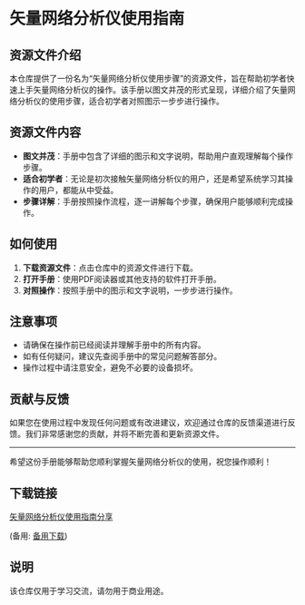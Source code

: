 # 矢量网络分析仪使用指南

## 资源文件介绍

本仓库提供了一份名为“矢量网络分析仪使用步骤”的资源文件，旨在帮助初学者快速上手矢量网络分析仪的操作。该手册以图文并茂的形式呈现，详细介绍了矢量网络分析仪的使用步骤，适合初学者对照图示一步步进行操作。

## 资源文件内容

- **图文并茂**：手册中包含了详细的图示和文字说明，帮助用户直观理解每个操作步骤。
- **适合初学者**：无论是初次接触矢量网络分析仪的用户，还是希望系统学习其操作的用户，都能从中受益。
- **步骤详解**：手册按照操作流程，逐一讲解每个步骤，确保用户能够顺利完成操作。

## 如何使用

1. **下载资源文件**：点击仓库中的资源文件进行下载。
2. **打开手册**：使用PDF阅读器或其他支持的软件打开手册。
3. **对照操作**：按照手册中的图示和文字说明，一步步进行操作。

## 注意事项

- 请确保在操作前已经阅读并理解手册中的所有内容。
- 如有任何疑问，建议先查阅手册中的常见问题解答部分。
- 操作过程中请注意安全，避免不必要的设备损坏。

## 贡献与反馈

如果您在使用过程中发现任何问题或有改进建议，欢迎通过仓库的反馈渠道进行反馈。我们非常感谢您的贡献，并将不断完善和更新资源文件。

---

希望这份手册能够帮助您顺利掌握矢量网络分析仪的使用，祝您操作顺利！

## 下载链接
[矢量网络分析仪使用指南分享](https://pan.quark.cn/s/d60c0a920546) 

(备用: [备用下载](https://pan.baidu.com/s/1v8EpLH-N4FcuRpsCz2hiNA?pwd=1234))

## 说明

该仓库仅用于学习交流，请勿用于商业用途。
